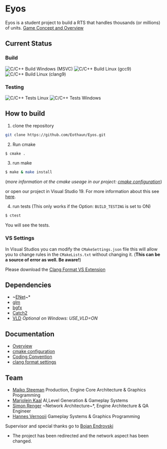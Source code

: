 # Eyos

Eyos is a student project to build a RTS that handles thousands (or millions) of units.  [Game Concept and Overview](https://github.com/Eothaun/Eyos/wiki/)

## Current Status

### Build

![C/C++ Build Windows (MSVC)](https://github.com/Eothaun/Eyos/workflows/C/C++%20Build%20Windows%20(MSVC)/badge.svg)
![C/C++ Build Linux (gcc9)](https://github.com/Eothaun/Eyos/workflows/C/C++%20Build%20Linux%20(gcc9)/badge.svg)
![C/C++ Build Linux (clang9)](https://github.com/Eothaun/Eyos/workflows/C/C++%20Build%20Linux%20(clang9)/badge.svg)

### Testing

![C/C++ Tests Linux](https://github.com/Eothaun/Eyos/workflows/C/C++%20Tests%20Linux/badge.svg)
![C/C++ Tests Windows](https://github.com/Eothaun/Eyos/workflows/C/C++%20Tests%20Windows/badge.svg)

## How to build

1. clone the repository

```bash
git clone https://github.com/Eothaun/Eyos.git
```

2.  Run cmake

```bash
$ cmake .
```

3. run make

```bash
$ make & make install
```
(*more information ot the cmake useage in our project: [cmake configuration](https://github.com/Eothaun/Eyos/wiki/cmake-Configuration)*)

or open our project in Visual Studio 19. For more information about this see [here](https://docs.microsoft.com/en-us/cpp/build/cmake-projects-in-visual-studio?view=vs-2019#installation).

4. run tests (This only works if the Option: `BUILD_TESTING` is set to ON)

```bash
$ ctest
```

You will see the tests.



### VS Settings

In Visual Studios you can modify the `CMakeSettings.json` file this will allow you to change rules in the `CMakeLists.txt` without changing it. (**This can be a source of error as well. Be aware!**)

Please download the [Clang Format VS Extension](https://marketplace.visualstudio.com/items?itemName=LLVMExtensions.ClangFormat)

## Dependencies

- ~[ENet](https://github.com/lsalzman/enet)~*
- [glm](https://github.com/g-truc/glm)
- [bgfx](https://github.com/bkaradzic/bgfx)
- [Catch2](https://github.com/catchorg/Catch2)
- [VLD](https://github.com/KindDragon/vld) *Optional on Windows: USE_VLD=ON*



## Documentation

- [Overview](https://github.com/Eothaun/Eyos/wiki/)
- [cmake configuration](https://github.com/Eothaun/Eyos/wiki/cmake-Configuration)
- [Coding Convention](#)
- [clang format settings](#)

## Team

- [Maiko Steeman](https://maikosteeman.dev/) Production, Engine Core Architecture & Graphics Programming
- [Marjolein Kaal](http://www.marjoleinkaal.com/) AI,Level Generation & Gameplay Systems
- [Simon Renger](https://simonrenger.com/) ~Network Architecture~*, Engine Architecture & QA Engineer 
- [Hannes Vernooij](https://www.hannesvernooij.com/) Gameplay Systems & Graphics Programming

Supervisor and special thanks go to [Bojan Endrovski](https://www.linkedin.com/in/bojanendrovski/)


* The project has been redirected and the network aspect has been changed.
